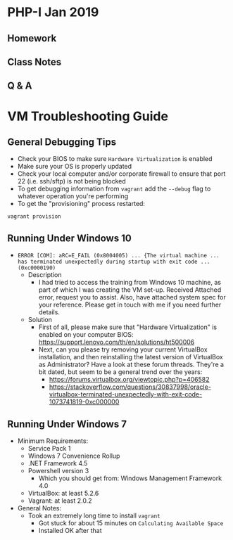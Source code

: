 # PHP-I Jan 2019

## Homework

## Class Notes

## Q & A

# VM Troubleshooting Guide

## General Debugging Tips
* Check your BIOS to make sure `Hardware Virtualization` is enabled
* Make sure your OS is properly updated
* Check your local computer and/or corporate firewall to ensure that port 22 (i.e. ssh/sftp) is not being blocked
* To get debugging information from `vagrant` add the `--debug` flag to whatever operation you're performing
* To get the "provisioning" process restarted:
```
vagrant provision
```

## Running Under Windows 10
* `ERROR [COM]: aRC=E_FAIL (0x8004005) ... {The virtual machine ... has terminated unexpectedly during startup with exit code ... (0xc0000190)`
  * Description
    * I had tried to access the training from Windows 10 machine, as part of which I was creating the VM set-up. Received Attached error, request you to assist. Also, have attached system spec for your reference. Please get in touch with me if you need further details.
  * Solution
    * First of all, please make sure that "Hardware Virtualization" is enabled on your computer BIOS: https://support.lenovo.com/th/en/solutions/ht500006
    * Next, can you please try removing your current VirtualBox installation, and then reinstalling the latest version of VirtualBox as Administrator?
      Have a look at these forum threads.  They're a bit dated, but seem to be a general trend over the years:
        * https://forums.virtualbox.org/viewtopic.php?p=406582
        * https://stackoverflow.com/questions/30837998/oracle-virtualbox-terminated-unexpectedly-with-exit-code-1073741819-0xc000000

## Running Under Windows 7
* Minimum Requirements:
  * Service Pack 1
  * Windows 7 Convenience Rollup
  * .NET Framework 4.5
  * Powershell version 3
    * Which you should get from: Windows Management Framework 4.0
  * VirtualBox: at least 5.2.6
  * Vagrant: at least 2.0.2
* General Notes:
  * Took an extremely long time to install `vagrant`
    * Got stuck for about 15 minutes on `Calculating Available Space`
    * Installed OK after that
